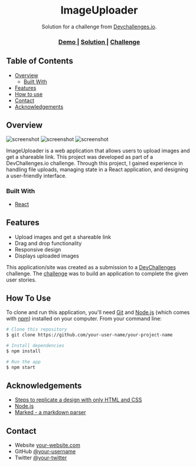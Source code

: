 <h1 align="center">ImageUploader</h1>

<div align="center">
   Solution for a challenge from <a href="http://devchallenges.io" target="_blank">Devchallenges.io</a>.
</div>

<div align="center">
  <h3>
    <a href="https://imageuploader-zeta.vercel.app/">
      Demo
    </a>
    <span> | </span>
    <a href="https://github.com/Navin1-11-04/ImageUploader/">
      Solution
    </a>
    <span> | </span>
    <a href="https://devchallenges.io/challenges/O2iGT9yBd6xZBrOcVirx">
      Challenge
    </a>
  </h3>
</div>

## Table of Contents

- [Overview](#overview)
  - [Built With](#built-with)
- [Features](#features)
- [How to use](#how-to-use)
- [Contact](#contact)
- [Acknowledgements](#acknowledgements)

## Overview
![screenshot](https://asset.cloudinary.com/drqirdsgh/71bb7df7ea1fc8b659816750f996f261)
![screenshot](https://asset.cloudinary.com/drqirdsgh/9e7051741b77eeb1150e907a99771a76)
![screenshot](https://asset.cloudinary.com/drqirdsgh/691a92a674649bd972f5b9c22ee5e4ab)

ImageUploader is a web application that allows users to upload images and get a shareable link. This project was developed as part of a DevChallenges.io challenge. Through this project, I gained experience in handling file uploads, managing state in a React application, and designing a user-friendly interface.

### Built With

<!-- This section should list any major frameworks that you built your project using. Here are a few examples.-->

- [React](https://reactjs.org/)

## Features

- Upload images and get a shareable link
- Drag and drop functionality
- Responsive design
- Displays uploaded images

This application/site was created as a submission to a [DevChallenges](https://devchallenges.io/challenges) challenge. The [challenge](https://devchallenges.io/challenges/O2iGT9yBd6xZBrOcVirx) was to build an application to complete the given user stories.

## How To Use

<!-- Example: -->

To clone and run this application, you'll need [Git](https://git-scm.com) and [Node.js](https://nodejs.org/en/download/) (which comes with [npm](http://npmjs.com)) installed on your computer. From your command line:

```bash
# Clone this repository
$ git clone https://github.com/your-user-name/your-project-name

# Install dependencies
$ npm install

# Run the app
$ npm start
```

## Acknowledgements

<!-- This section should list any articles or add-ons/plugins that helps you to complete the project. This is optional but it will help you in the future. For example -->

- [Steps to replicate a design with only HTML and CSS](https://devchallenges-blogs.web.app/how-to-replicate-design/)
- [Node.js](https://nodejs.org/)
- [Marked - a markdown parser](https://github.com/chjj/marked)

## Contact

- Website [your-website.com](https://{your-web-site-link})
- GitHub [@your-username](https://{github.com/your-usermame})
- Twitter [@your-twitter](https://{twitter.com/your-username})

